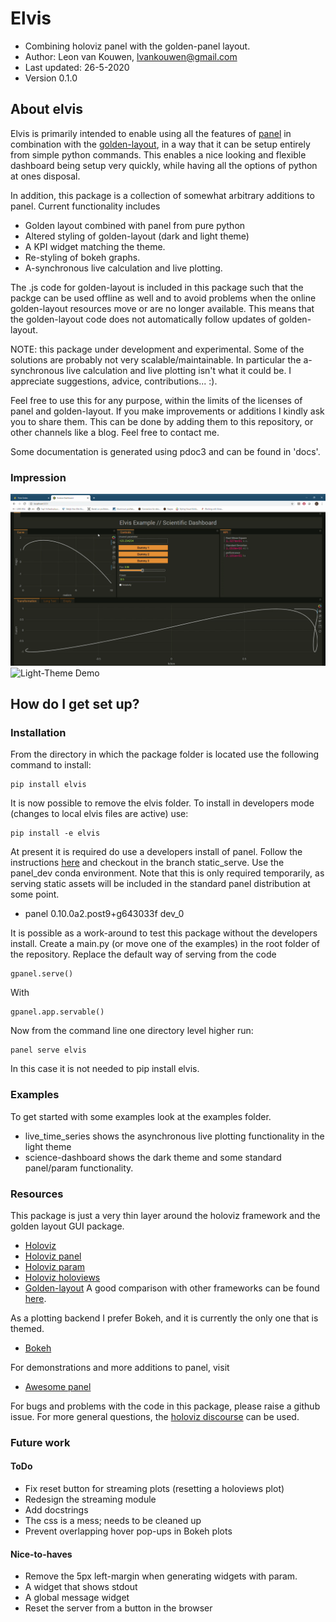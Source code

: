 # Elvis

* Combining holoviz panel with the golden-panel layout.
* Author: Leon van Kouwen, lvankouwen@gmail.com
* Last updated: 26-5-2020
* Version 0.1.0

## About elvis

Elvis is primarily intended to enable using all the features of [panel](https://panel.holoviz.org/)
in combination with the [golden-layout](http://golden-layout.com/), in a way that
it can be setup entirely from simple python commands. This enables a nice looking and flexible dashboard
being setup very quickly, while having all the options of python at ones disposal. 

In addition, this package is a collection of somewhat arbitrary
additions to panel. Current functionality includes
* Golden layout combined with panel from pure python
* Altered styling of golden-layout (dark and light theme)
* A KPI widget matching the theme.
* Re-styling of bokeh graphs.
* A-synchronous live calculation and live plotting.

The .js code for golden-layout is included in this package such that the packge
can be used offline as well and to avoid problems when the online golden-layout resources
move or are no longer available. This means that the golden-layout code does not automatically follow
updates of golden-layout. 

NOTE: this package under development and experimental. Some of the solutions
are probably not very scalable/maintainable. In particular the a-synchronous 
live calculation and live plotting isn't what
it could be. I appreciate suggestions, advice, contributions... :).

Feel free to use this for any purpose, within the limits of the licenses of panel and golden-layout.
If you make improvements or additions I kindly ask you to share them. This can be done by adding
them to this repository, or other channels like a blog. Feel free to contact me.

Some documentation is generated using pdoc3 and can be found in 'docs'.

### Impression

![Dark-Theme Demo](demos/demo-dark-param.gif)
![Light-Theme Demo](demos/demo-light-live.gif)

## How do I get set up?

### Installation
From the directory in which the package folder is located use the following command to install:

    pip install elvis

It is now possible to remove the elvis folder. To install in developers mode (changes to local
elvis files are active) use:

    pip install -e elvis

At present it is required do use a developers install of panel. Follow the instructions
[here](https://panel.holoviz.org/developer_guide/index.html) and checkout in the branch
static_serve. Use the panel_dev conda environment. Note that this is only required temporarily,
as serving static assets will be included in the standard panel distribution at some point.

* panel 0.10.0a2.post9+g643033f dev_0

It is possible as a work-around to test this package without the developers install. Create a main.py (or move one of the examples) in the root
folder of the repository. Replace the default way of serving from the code

    gpanel.serve()

With
    
    gpanel.app.servable()

Now from the command line one directory level higher run:

    panel serve elvis
    
In this case it is not needed to pip install elvis.

### Examples
To get started with some examples look at the examples folder.
- live_time_series shows the asynchronous live plotting functionality in the light theme
- science-dashboard shows the dark theme and some standard panel/param functionality.

### Resources

This package is just a very thin layer around the holoviz framework and the golden layout GUI package. 
* [Holoviz](https://holoviz.org/)
* [Holoviz panel](https://panel.holoviz.org/)
* [Holoviz param](https://awesome-panel.org/)
* [Holoviz holoviews](https://holoviews.org/)
* [Golden-layout](https://golden-layout.com/)
A good comparison with other frameworks can be found [here](https://panel.holoviz.org/Comparisons.html).

As a plotting backend I prefer Bokeh, and it is currently the only one that is themed. 
* [Bokeh](https://bokeh.org/)

For demonstrations and more additions to panel, visit
* [Awesome panel](https://awesome-panel.org/)

For bugs and problems with the code in this package, please raise a github issue. For more general questions, the
[holoviz discourse](https://discourse.holoviz.org/) can be used. 

### Future work

#### ToDo
* Fix reset button for streaming plots (resetting a holoviews plot)
* Redesign the streaming module
* Add docstrings
* The css is a mess; needs to be cleaned up
* Prevent overlapping hover pop-ups in Bokeh plots

#### Nice-to-haves
* Remove the 5px left-margin when generating widgets with param.
* A widget that shows stdout
* A global message widget
* Reset the server from a button in the browser
